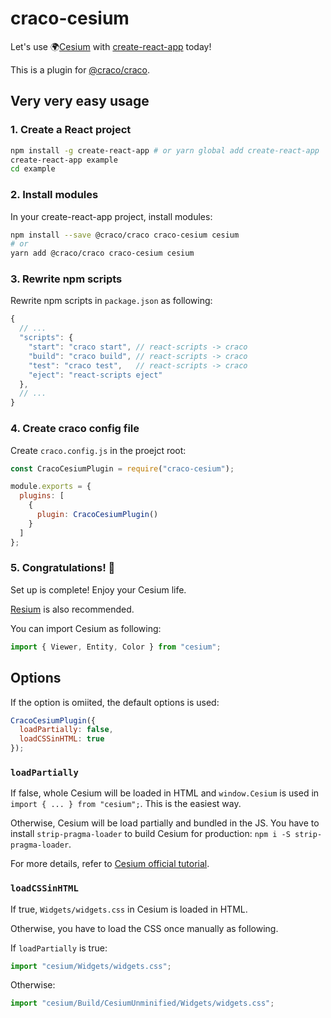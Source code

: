# craco-cesium

Let's use 🌍[Cesium](https://cesiumjs.org) with [create-react-app](https://github.com/facebook/create-react-app) today!

This is a plugin for [@craco/craco](https://github.com/sharegate/craco).

## Very very easy usage

### 1. Create a React project

```sh
npm install -g create-react-app # or yarn global add create-react-app
create-react-app example
cd example
```

### 2. Install modules

In your create-react-app project, install modules:

```sh
npm install --save @craco/craco craco-cesium cesium
# or
yarn add @craco/craco craco-cesium cesium
```

### 3. Rewrite npm scripts

Rewrite npm scripts in `package.json` as following:

```js
{
  // ...
  "scripts": {
    "start": "craco start", // react-scripts -> craco
    "build": "craco build", // react-scripts -> craco
    "test": "craco test",   // react-scripts -> craco
    "eject": "react-scripts eject"
  },
  // ...
}
```

### 4. Create craco config file

Create `craco.config.js` in the proejct root:

```js
const CracoCesiumPlugin = require("craco-cesium");

module.exports = {
  plugins: [
    {
      plugin: CracoCesiumPlugin()
    }
  ]
};
```

### 5. Congratulations! 🎉

Set up is complete! Enjoy your Cesium life.

[Resium](https://resium.darwineducation.com) is also recommended.

You can import Cesium as following:

```js
import { Viewer, Entity, Color } from "cesium";
```

## Options

If the option is omiited, the default options is used:

```js
CracoCesiumPlugin({
  loadPartially: false,
  loadCSSinHTML: true
});
```

### `loadPartially`

If false, whole Cesium will be loaded in HTML and `window.Cesium` is used in `import { ... } from "cesium";`. This is the easiest way.

Otherwise, Cesium will be load partially and bundled in the JS. You have to install `strip-pragma-loader` to build Cesium for production: `npm i -S strip-pragma-loader`.

For more details, refer to [Cesium official tutorial](https://cesium.com/docs/tutorials/cesium-and-webpack/).

### `loadCSSinHTML`

If true, `Widgets/widgets.css` in Cesium is loaded in HTML.

Otherwise, you have to load the CSS once manually as following.

If `loadPartially` is true:

```js
import "cesium/Widgets/widgets.css";
```

Otherwise:

```js
import "cesium/Build/CesiumUnminified/Widgets/widgets.css";
```
